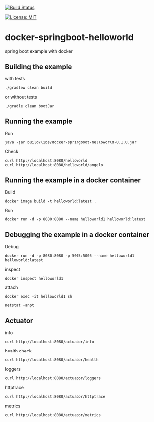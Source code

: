 [![Build Status](https://travis-ci.org/claudioaltamura/docker-springboot-helloworld.svg?branch=master)](https://travis-ci.org/claudioaltamura/docker-springboot-helloworld)

[![License: MIT](https://img.shields.io/badge/License-MIT-yellow.svg)](https://opensource.org/licenses/MIT)

# docker-springboot-helloworld
spring boot example with docker


## Building the example 

with tests

	./gradlew clean build

or without tests

	./gradle clean bootJar

## Running the example

Run

	java -jar build/libs/docker-springboot-helloworld-0.1.0.jar

Check

	curl http://localhost:8080/helloworld
	curl http://localhost:8080/helloworld/angelo

## Running the example in a docker container

Build

	docker image build -t helloworld:latest .

Run

	docker run -d -p 8080:8080 --name helloworld1 helloworld:latest

## Debugging the example in a docker container

Debug

	docker run -d -p 8080:8080 -p 5005:5005 --name helloworld1 helloworld:latest

inspect
	
	docker inspect helloworld1

attach

	docker exec -it helloworld1 sh

	netstat -anpt


## Actuator

info

	curl http://localhost:8080/actuator/info

health check

	curl http://localhost:8080/actuator/health

loggers

	curl http://localhost:8080/actuator/loggers

httptrace

	curl http://localhost:8080/actuator/httptrace

metrics

	curl http://localhost:8080/actuator/metrics

